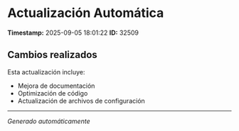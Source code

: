 # Actualización Automática

**Timestamp:** 2025-09-05 18:01:22
**ID:** 32509

## Cambios realizados

Esta actualización incluye:
- Mejora de documentación
- Optimización de código
- Actualización de archivos de configuración

---
*Generado automáticamente*
